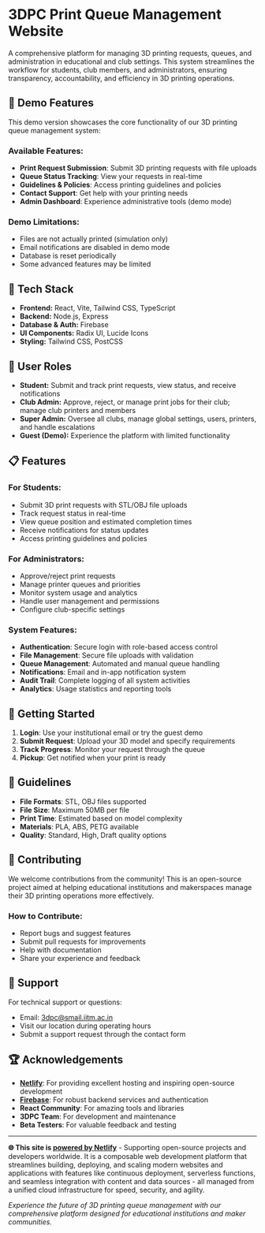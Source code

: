 # 3DPC Print Queue Management Website

A comprehensive platform for managing 3D printing requests, queues, and administration in educational and club settings. This system streamlines the workflow for students, club members, and administrators, ensuring transparency, accountability, and efficiency in 3D printing operations.

## 🚀 Demo Features

This demo version showcases the core functionality of our 3D printing queue management system:

### Available Features:

- **Print Request Submission**: Submit 3D printing requests with file uploads
- **Queue Status Tracking**: View your requests in real-time
- **Guidelines & Policies**: Access printing guidelines and policies
- **Contact Support**: Get help with your printing needs
- **Admin Dashboard**: Experience administrative tools (demo mode)

### Demo Limitations:

- Files are not actually printed (simulation only)
- Email notifications are disabled in demo mode
- Database is reset periodically
- Some advanced features may be limited

## 🔧 Tech Stack

- **Frontend:** React, Vite, Tailwind CSS, TypeScript
- **Backend:** Node.js, Express
- **Database & Auth:** Firebase
- **UI Components:** Radix UI, Lucide Icons
- **Styling:** Tailwind CSS, PostCSS

## 👥 User Roles

- **Student:** Submit and track print requests, view status, and receive notifications
- **Club Admin:** Approve, reject, or manage print jobs for their club; manage club printers and members
- **Super Admin:** Oversee all clubs, manage global settings, users, printers, and handle escalations
- **Guest (Demo):** Experience the platform with limited functionality

## 📋 Features

### For Students:

- Submit 3D print requests with STL/OBJ file uploads
- Track request status in real-time
- View queue position and estimated completion times
- Receive notifications for status updates
- Access printing guidelines and policies

### For Administrators:

- Approve/reject print requests
- Manage printer queues and priorities
- Monitor system usage and analytics
- Handle user management and permissions
- Configure club-specific settings

### System Features:

- **Authentication**: Secure login with role-based access control
- **File Management**: Secure file uploads with validation
- **Queue Management**: Automated and manual queue handling
- **Notifications**: Email and in-app notification system
- **Audit Trail**: Complete logging of all system activities
- **Analytics**: Usage statistics and reporting tools

## 🌟 Getting Started

1. **Login**: Use your institutional email or try the guest demo
2. **Submit Request**: Upload your 3D model and specify requirements
3. **Track Progress**: Monitor your request through the queue
4. **Pickup**: Get notified when your print is ready

## 📝 Guidelines

- **File Formats**: STL, OBJ files supported
- **File Size**: Maximum 50MB per file
- **Print Time**: Estimated based on model complexity
- **Materials**: PLA, ABS, PETG available
- **Quality**: Standard, High, Draft quality options

## 🤝 Contributing

We welcome contributions from the community! This is an open-source project aimed at helping educational institutions and makerspaces manage their 3D printing operations more effectively.

### How to Contribute:

- Report bugs and suggest features
- Submit pull requests for improvements
- Help with documentation
- Share your experience and feedback

## 📧 Support

For technical support or questions:

- Email: 3dpc@smail.iitm.ac.in
- Visit our location during operating hours
- Submit a support request through the contact form

## 🏆 Acknowledgements

- **[Netlify](https://www.netlify.com/)**: For providing excellent hosting and inspiring open-source development
- **[Firebase](https://firebase.google.com/)**: For robust backend services and authentication
- **React Community**: For amazing tools and libraries
- **3DPC Team**: For development and maintenance
- **Beta Testers**: For valuable feedback and testing

---

**🌐 This site is [powered by Netlify](https://www.netlify.com/)** - Supporting open-source projects and developers worldwide. It is a composable web development platform that streamlines building, deploying, and scaling modern websites and applications with features like continuous deployment, serverless functions, and seamless integration with content and data sources - all managed from a unified cloud infrastructure for speed, security, and agility.

_Experience the future of 3D printing queue management with our comprehensive platform designed for educational institutions and maker communities._
